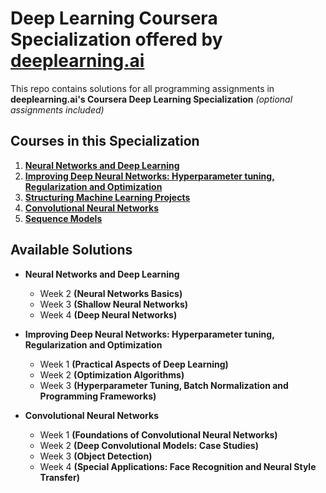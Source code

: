 # Deep Learning Coursera Specialization offered by [deeplearning.ai](https://www.deeplearning.ai/)
This repo contains solutions for all programming assignments in **deeplearning.ai's Coursera Deep Learning Specialization** *(optional assignments included)*
## Courses in this Specialization
  1.  [**Neural Networks and Deep Learning**](https://www.coursera.org/learn/neural-networks-deep-learning) 
  2.  [**Improving Deep Neural Networks: Hyperparameter tuning, Regularization and Optimization**](https://www.coursera.org/learn/deep-neural-network)
  3.  [**Structuring Machine Learning Projects**](https://www.coursera.org/learn/machine-learning-projects)
  4.  [**Convolutional Neural Networks**](https://www.coursera.org/learn/convolutional-neural-networks)
  5.  [**Sequence Models**](https://www.coursera.org/learn/nlp-sequence-models)
  
## Available Solutions
* **Neural Networks and Deep Learning**  
  * Week 2 **(Neural Networks Basics)**
  * Week 3 **(Shallow Neural Networks)**
  * Week 4 **(Deep Neural Networks)**

* **Improving Deep Neural Networks: Hyperparameter tuning, Regularization and Optimization**
  * Week 1 **(Practical Aspects of Deep Learning)**
  * Week 2 **(Optimization Algorithms)**
  * Week 3 **(Hyperparameter Tuning, Batch Normalization and Programming Frameworks)**
  
* **Convolutional Neural Networks**
  * Week 1 **(Foundations of Convolutional Neural Networks)**
  * Week 2 **(Deep Convolutional Models: Case Studies)**
  * Week 3 **(Object Detection)**
  * Week 4 **(Special Applications: Face Recognition and Neural Style Transfer)**
